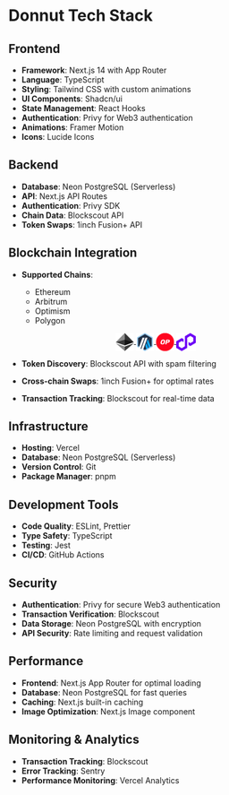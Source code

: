 # Donnut Tech Stack

## Frontend
- **Framework**: Next.js 14 with App Router
- **Language**: TypeScript
- **Styling**: Tailwind CSS with custom animations
- **UI Components**: Shadcn/ui
- **State Management**: React Hooks
- **Authentication**: Privy for Web3 authentication
- **Animations**: Framer Motion
- **Icons**: Lucide Icons

## Backend
- **Database**: Neon PostgreSQL (Serverless)
- **API**: Next.js API Routes
- **Authentication**: Privy SDK
- **Chain Data**: Blockscout API
- **Token Swaps**: 1inch Fusion+ API

## Blockchain Integration
- **Supported Chains**:
  - Ethereum
  - Arbitrum
  - Optimism
  - Polygon
  <p align="center">
    <a href="" target="_blank" rel="noopener noreferrer">
      <img src="../donnut-frontend/public/chains/ethereum.svg" alt="Blockscout" width="32" height="32" style="vertical-align:middle;"/>
    </a>
    <a href="" target="_blank" rel="noopener noreferrer">
     <img src="../donnut-frontend/public/chains/arbitrum.svg" width="32" height="32" style="vertical-align:middle;"/>
    </a>
    <a href="" target="_blank" rel="noopener noreferrer">
      <img src="../donnut-frontend/public/chains/optimism.svg" height="32" style="vertical-align:middle;"/>
    </a>
    <a href="" target="_blank" rel="noopener noreferrer">
      <img src="../donnut-frontend/public/chains/polygon.svg" height="32" style="vertical-align:middle;"/>
    </a>
  </p>

- **Token Discovery**: Blockscout API with spam filtering
- **Cross-chain Swaps**: 1inch Fusion+ for optimal rates
- **Transaction Tracking**: Blockscout for real-time data

## Infrastructure
- **Hosting**: Vercel
- **Database**: Neon PostgreSQL (Serverless)
- **Version Control**: Git
- **Package Manager**: pnpm

## Development Tools
- **Code Quality**: ESLint, Prettier
- **Type Safety**: TypeScript
- **Testing**: Jest
- **CI/CD**: GitHub Actions

## Security
- **Authentication**: Privy for secure Web3 authentication
- **Transaction Verification**: Blockscout
- **Data Storage**: Neon PostgreSQL with encryption
- **API Security**: Rate limiting and request validation

## Performance
- **Frontend**: Next.js App Router for optimal loading
- **Database**: Neon PostgreSQL for fast queries
- **Caching**: Next.js built-in caching
- **Image Optimization**: Next.js Image component

## Monitoring & Analytics
- **Transaction Tracking**: Blockscout
- **Error Tracking**: Sentry
- **Performance Monitoring**: Vercel Analytics